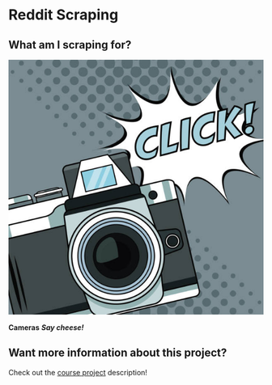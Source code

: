 # Reddit Scraping

## What am I scraping for? 

<img src=camerapic.jpg />

**Cameras**
***Say cheese!***

## Want more information about this project? 

Check out the [course project](https://github.com/mikeizbicki/cmc-csci040/tree/2020fall/hw_04) description! 
